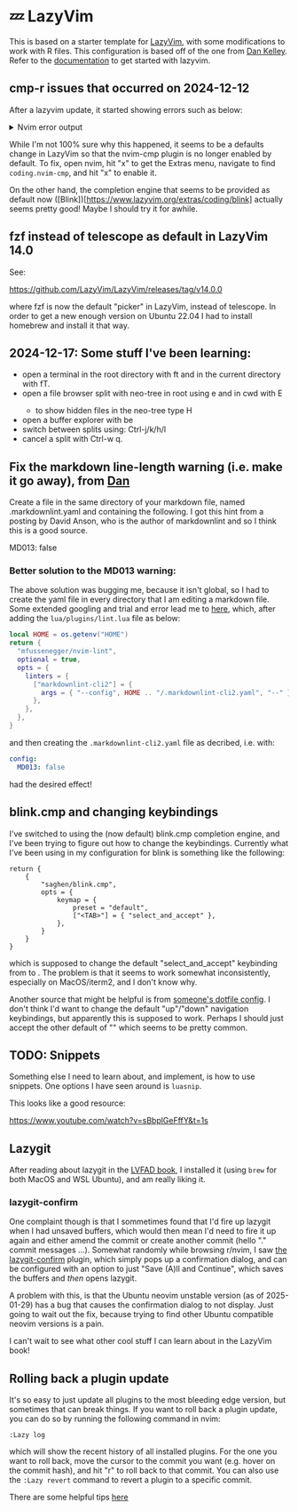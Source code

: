 # 💤 LazyVim

This is based on a starter template for [LazyVim](https://github.com/LazyVim/LazyVim), with some modifications to work with R files. This configuration is based off of the one from [Dan Kelley](https://github.com/dankelley/nvim.git). Refer to the [documentation](https://lazyvim.github.io/installation) to get started with lazyvim.

## cmp-r issues that occurred on 2024-12-12

After a lazyvim update, it started showing errors such as below:
<details>
  <summary>Nvim error output</summary>
Failed to source `/home/richardsc/.local/share/nvim/lazy/cmp-r/after/plugin/cmp_r.lua`

vim/_editor.lua:0: /home/richardsc/.config/nvim/init.lua..nvim_exec2() called at /home/richardsc/.config/nvim/init.
lua:0../home/richardsc/.local/share/nvim/lazy/cmp-r/after/plugin/cmp_r.lua: Vim(source):E5113: Error while calling
lua chunk: ...rdsc/.local/share/nvim/lazy/cmp-r/after/plugin/cmp_r.lua:1: module 'cmp' not found:
^Ino field package.preload['cmp']
^Icache_loader: module 'cmp' not found
^Icache_loader_lib: module 'cmp' not found
^Ino file './cmp.lua'
^Ino file '/usr/share/luajit-2.1.0-beta3/cmp.lua'
^Ino file '/usr/local/share/lua/5.1/cmp.lua'
^Ino file '/usr/local/share/lua/5.1/cmp/init.lua'
^Ino file '/usr/share/lua/5.1/cmp.lua'
^Ino file '/usr/share/lua/5.1/cmp/init.lua'
^Ino file './cmp.so'
^Ino file '/usr/local/lib/lua/5.1/cmp.so'
^Ino file '/usr/lib/x86_64-linux-gnu/lua/5.1/cmp.so'
^Ino file '/usr/local/lib/lua/5.1/loadall.so'
stack traceback:
^I[C]: in function 'require'
^I...rdsc/.local/share/nvim/lazy/cmp-r/after/plugin/cmp_r.lua:1: in main chunk
^I[C]: in function 'nvim_exec2'
^Ivim/_editor.lua: in function 'cmd'
^I...local/share/nvim/lazy/lazy.nvim/lua/lazy/core/loader.lua:510: in function <...local/share/nvim/lazy/lazy.nvim/
lua/lazy/core/loader.lua:509>
^I[C]: in function 'xpcall'
^I.../.local/share/nvim/lazy/lazy.nvim/lua/lazy/core/util.lua:135: in function 'try'
^I...local/share/nvim/lazy/lazy.nvim/lua/lazy/core/loader.lua:509: in function 'source'
^I...local/share/nvim/lazy/lazy.nvim/lua/lazy/core/loader.lua:457: in function 'source_runtime'
^I...local/share/nvim/lazy/lazy.nvim/lua/lazy/core/loader.lua:150: in function 'startup'
^I...ardsc/.local/share/nvim/lazy/lazy.nvim/lua/lazy/init.lua:112: in function 'setup'
^I/home/richardsc/.config/nvim/lua/config/lazy.lua:17: in main chunk
^I[C]: in function 'require'
^I/home/richardsc/.config/nvim/init.lua:2: in main chunk

stacktrace:
- vim/_editor.lua:0 _in_ **cmd**
- lua/config/lazy.lua:17
- init.lua:2
</details>

While I'm not 100% sure why this happened, it seems to be a defaults change in LazyVim so that the nvim-cmp plugin is no longer enabled by default. To fix, open nvim, hit "x" to get the Extras menu, navigate to find `coding.nvim-cmp`, and hit "x" to enable it.

On the other hand, the completion engine that seems to be provided as default now ([Blink])[https://www.lazyvim.org/extras/coding/blink] actually seems pretty good! Maybe I should try it for awhile.

## fzf instead of telescope as default in LazyVim 14.0

See:

https://github.com/LazyVim/LazyVim/releases/tag/v14.0.0

where fzf is now the default "picker" in LazyVim, instead of telescope. In order to get a new enough version on Ubuntu 22.04 I had to install homebrew and install it that way.

## 2024-12-17: Some stuff I've been learning:

* open a terminal in the root directory with <leader>ft and in the current directory with <leader>fT.
* open a file browser split with neo-tree in root using <leader>e and in cwd with <leader>E
  - to show hidden files in the neo-tree type H
* open a buffer explorer with <leader>be
* switch between splits using: Ctrl-j/k/h/l
* cancel a split with Ctrl-w q.

## Fix the markdown line-length warning (i.e. make it go away), from [Dan](github.com/dankelley/nvim.git)

Create a file in the same directory of your markdown file, named .markdownlint.yaml and containing the following. I got this hint from a posting by David Anson, who is the author of markdownlint and so I think this is a good source.

MD013: false

### Better solution to the MD013 warning:

The above solution was bugging me, because it isn't global, so I had to create the yaml file in every directory that I am editing a markdown file. Some extended googling and trial and error lead me to [here](https://github.com/LazyVim/LazyVim/discussions/4094#discussioncomment-10178217), which, after adding the `lua/plugins/lint.lua` file as below:

```lua
local HOME = os.getenv("HOME")
return {
  "mfussenegger/nvim-lint",
  optional = true,
  opts = {
    linters = {
      ["markdownlint-cli2"] = {
        args = { "--config", HOME .. "/.markdownlint-cli2.yaml", "--" },
      },
    },
  },
}
```
and then creating the `.markdownlint-cli2.yaml` file as decribed, i.e. with:
```yaml
config:
  MD013: false
```
had the desired effect!

## blink.cmp and changing keybindings

I've switched to using the (now default) blink.cmp completion engine, and I've been trying to figure out how to change the keybindings. Currently what I've been using in my configuration for blink is something like the following:
```{lua}
return {
    {
        "saghen/blink.cmp",
        opts = {
            keymap = {
                preset = "default",
                ["<TAB>"] = { "select_and_accept" },
            },
        }
    }
}
```
which is supposed to change the default "select_and_accept" keybinding from <CR> to <TAB>. The problem is that it seems to work somewhat inconsistently, especially on MacOS/iterm2, and I don't know why.

Another source that might be helpful is from [someone's dotfile config](https://github.com/garlicbreadcleric/nvim-config/blob/12460a0a84a533d14e5489dfa2f5d3d8346e7923/lua/features/completion.lua#L5). I don't think I'd want to change the default "up"/"down" navigation keybindings, but apparently this is supposed to work. Perhaps I should just accept the other default of "<c-y>" which seems to be pretty common.

## TODO: Snippets

Something else I need to learn about, and implement, is how to use snippets. One options I have seen around is `luasnip`.

This looks like a good resource:

https://www.youtube.com/watch?v=sBbplGeFffY&t=1s

## Lazygit

After reading about lazygit in the [LVFAD book](https://lazyvim-ambitious-devs.phillips.codes/), I installed it (using `brew` for both MacOS and WSL Ubuntu), and am really liking it. 

### lazygit-confirm

One complaint though is that I sommetimes found that I'd fire up lazygit when I had unsaved buffers, which would then mean I'd need to fire it up again and either amend the commit or create another commit (hello "." commit messages ...). Somewhat randomly while browsing r/nvim, I saw [the lazygit-confirm](https://github.com/thelastpsion/lazygit-confirm.nvim) plugin, which simply pops up a confirmation dialog, and can be configured with an option to just "Save (A)ll and Continue", which saves the buffers and _then_ opens lazygit.

A problem with this, is that the Ubuntu neovim unstable version (as of 2025-01-29) has a bug that causes the confirmation dialog to not display. Just going to wait out the fix, because trying to find other Ubuntu compatible neovim versions is a pain.

I can't wait to see what other cool stuff I can learn about in the LazyVim book!

## Rolling back a plugin update

It's so easy to just update all plugins to the most bleeding edge version, but sometimes that can break things. If you want to roll back a plugin update, you can do so by running the following command in nvim:

```vim
:Lazy log
```

which will show the recent history of all installed plugins. For the one you want to roll back, move the cursor to the commit you want (e.g. hover on the commit hash), and hit "r" to roll back to that commit. You can also use the `:Lazy revert` command to revert a plugin to a specific commit.

There are some helpful tips [here](https://www.reddit.com/r/neovim/comments/1d6iabx/how_do_you_revert_from_lazy_plugin_update/)
